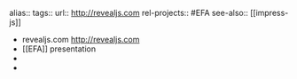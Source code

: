 alias::
tags::
url:: http://revealjs.com
rel-projects:: #EFA
see-also:: [[impress-js]]

- revealjs.com <http://revealjs.com>
- [[EFA]] presentation
-
-
